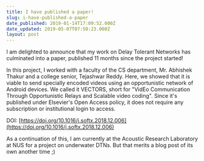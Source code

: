 ```yaml
---
title: I have published a paper!
slug: i-have-published-a-paper
date_published: 2019-01-14T17:09:52.000Z
date_updated: 2019-05-07T07:50:23.000Z
layout: post
---
```


I am delighted to announce that my work on Delay Tolerant Networks has culminated into a paper, published 11 months since the project started! 

In this project, I worked with a faculty of the CS department, Mr. Abhishek Thakur and a college senior, Tejashwar Reddy. Here, we showed that it is viable to send specially encoded videos using an opportunistic network of Android devices. We called it VECTORS, short for "VidEo Communication Through Opportunistic Relays and Scalable video coding". Since it's published under Elsevier's Open Access policy, it does not require any subscription or institutional login to access.

DOI: [https://doi.org/10.1016/j.softx.2018.12.006](https://doi.org/10.1016/j.softx.2018.12.006)

As a continuation of this, I am currently at the Acoustic Research Laboratory at NUS for a project on underwater DTNs. But that merits a blog post of its own another time ;)
